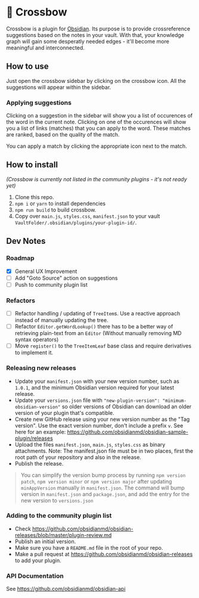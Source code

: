 # 🏹 Crossbow

Crossbow is a plugin for [Obsidian](https://obsidian.md).
Its purpose is to provide crossreference suggestions based on the notes in your vault.
With that, your knowledge graph will gain some desperatly needed edges - it'll become more meaningful and interconnected.

## How to use

Just open the crossbow sidebar by clicking on the crossbow icon. All the suggestions will appear within the sidebar.

### Applying suggestions

Clicking on a suggestion in the sidebar will show you a list of occurences of the word in the current note.
Clicking on one of the occurences will show you a list of links (matches) that you can apply to the word. These matches
are ranked, based on the quality of the match.

You can apply a match by clicking the appropriate icon next to the match. 

## How to install

*(Crossbow is currently not listed in the community plugins - it's not ready yet)*
1. Clone this repo.
2. `npm i` or `yarn` to install dependencies
3. `npm run build` to build crossbow.
4. Copy over `main.js`, `styles.css`, `manifest.json` to your vault `VaultFolder/.obsidian/plugins/your-plugin-id/`.


## Dev Notes

### Roadmap

* [x] General UX Improvement
* [ ] Add "Goto Source" action on suggestions
* [ ] Push to community plugin list

### Refactors

* [ ] Refactor handling / updating of `TreeItem`s. Use a reactive approach instead of manually updating the tree.
* [ ] Refactor `Editor.getWordLookup()` there has to be a better way of retrieving plain-text from an `Editor` (Without manually removing MD syntax operators)
* [ ] Move `register()` to the `TreeItemLeaf` base class and require derivatives to implement it.

### Releasing new releases

- Update your `manifest.json` with your new version number, such as `1.0.1`, and the minimum Obsidian version required for your latest release.
- Update your `versions.json` file with `"new-plugin-version": "minimum-obsidian-version"` so older versions of Obsidian can download an older version of your plugin that's compatible.
- Create new GitHub release using your new version number as the "Tag version". Use the exact version number, don't include a prefix `v`. See here for an example: https://github.com/obsidianmd/obsidian-sample-plugin/releases
- Upload the files `manifest.json`, `main.js`, `styles.css` as binary attachments. Note: The manifest.json file must be in two places, first the root path of your repository and also in the release.
- Publish the release.

> You can simplify the version bump process by running `npm version patch`, `npm version minor` or `npm version major` after updating `minAppVersion` manually in `manifest.json`.
> The command will bump version in `manifest.json` and `package.json`, and add the entry for the new version to `versions.json`

### Adding to the community plugin list

- Check https://github.com/obsidianmd/obsidian-releases/blob/master/plugin-review.md
- Publish an initial version.
- Make sure you have a `README.md` file in the root of your repo.
- Make a pull request at https://github.com/obsidianmd/obsidian-releases to add your plugin.

### API Documentation

See https://github.com/obsidianmd/obsidian-api
